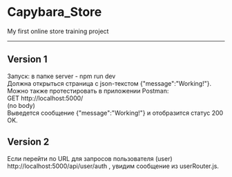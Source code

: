 # Capybara_Store

My first online store training project

---

## Version 1

Запуск: в папке server - npm run dev  
Должна открыться страница с json-текстом {"message":"Working!"}.  
Можно также протестировать в приложении Postman:  
GET http://localhost:5000/  
(no body)  
Выведется сообщение {"message":"Working!"} и отобразится статус 200 OK.

## Version 2

Если перейти по URL для запросов пользователя (user)  http://localhost:5000/api/user/auth , увидим сообщение из userRouter.js.
